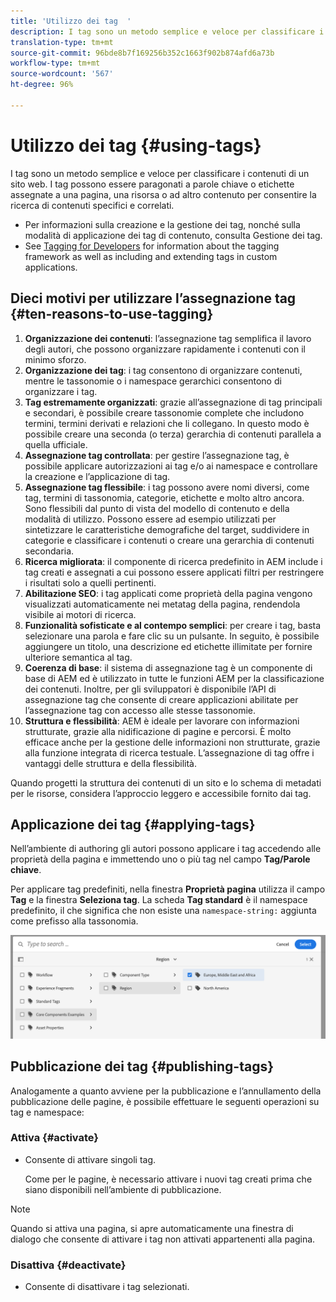 ```yaml
---
title: 'Utilizzo dei tag  '
description: I tag sono un metodo semplice e veloce per classificare i contenuti di un sito web
translation-type: tm+mt
source-git-commit: 96bde8b7f169256b352c1663f902b874afd6a73b
workflow-type: tm+mt
source-wordcount: '567'
ht-degree: 96%

---
```



# Utilizzo dei tag   {#using-tags}

I tag sono un metodo semplice e veloce per classificare i contenuti di un sito web. I tag possono essere paragonati a parole chiave o etichette assegnate a una pagina, una risorsa o ad altro contenuto per consentire la ricerca di contenuti specifici e correlati.

* Per informazioni sulla creazione e la gestione dei tag, nonché sulla modalità di applicazione dei tag di contenuto, consulta Gestione dei tag. <!-- See [Administering Tags](/help/sites-administering/tags.md) for information about creating and managing tags, as well as to which content tags have been applied.-->
* See [Tagging for Developers](/help/implementing/developing/introduction/tagging-framework.md) for information about the tagging framework as well as including and extending tags in custom applications.

## Dieci motivi per utilizzare l’assegnazione tag {#ten-reasons-to-use-tagging}

1. **Organizzazione dei contenuti**: l’assegnazione tag semplifica il lavoro degli autori, che possono organizzare rapidamente i contenuti con il minimo sforzo.
1. **Organizzazione dei tag**: i tag consentono di organizzare contenuti, mentre le tassonomie o i namespace gerarchici consentono di organizzare i tag.
1. **Tag estremamente organizzati**: grazie all’assegnazione di tag principali e secondari, è possibile creare tassonomie complete che includono termini, termini derivati e relazioni che li collegano. In questo modo è possibile creare una seconda (o terza) gerarchia di contenuti parallela a quella ufficiale.
1. **Assegnazione tag controllata**: per gestire l’assegnazione tag, è possibile applicare autorizzazioni ai tag e/o ai namespace e controllare la creazione e l’applicazione di tag.
1. **Assegnazione tag flessibile**: i tag possono avere nomi diversi, come tag, termini di tassonomia, categorie, etichette e molto altro ancora. Sono flessibili dal punto di vista del modello di contenuto e della modalità di utilizzo. Possono essere ad esempio utilizzati per sintetizzare le caratteristiche demografiche del target, suddividere in categorie e classificare i contenuti o creare una gerarchia di contenuti secondaria.
1. **Ricerca migliorata**: il componente di ricerca predefinito in AEM include i tag creati e assegnati a cui possono essere applicati filtri per restringere i risultati solo a quelli pertinenti.
1. **Abilitazione SEO**: i tag applicati come proprietà della pagina vengono visualizzati automaticamente nei metatag della pagina, rendendola visibile ai motori di ricerca.
1. **Funzionalità sofisticate e al contempo semplici**: per creare i tag, basta selezionare una parola e fare clic su un pulsante. In seguito, è possibile aggiungere un titolo, una descrizione ed etichette illimitate per fornire ulteriore semantica al tag.
1. **Coerenza di base**: il sistema di assegnazione tag è un componente di base di AEM ed è utilizzato in tutte le funzioni AEM per la classificazione dei contenuti. Inoltre, per gli sviluppatori è disponibile l’API di assegnazione tag che consente di creare applicazioni abilitate per l’assegnazione tag con accesso alle stesse tassonomie.
1. **Struttura e flessibilità**: AEM è ideale per lavorare con informazioni strutturate, grazie alla nidificazione di pagine e percorsi. È molto efficace anche per la gestione delle informazioni non strutturate, grazie alla funzione integrata di ricerca testuale. L’assegnazione di tag offre i vantaggi delle struttura e della flessibilità.

Quando progetti la struttura dei contenuti di un sito e lo schema di metadati per le risorse, considera l’approccio leggero e accessibile fornito dai tag.

## Applicazione dei tag   {#applying-tags}

Nell’ambiente di authoring gli autori possono applicare i tag accedendo alle proprietà della pagina e immettendo uno o più tag nel campo **Tag/Parole chiave**.

Per applicare tag predefiniti, nella finestra **Proprietà pagina** utilizza il campo **Tag** e la finestra **Seleziona tag**. La scheda **Tag standard** è il namespace predefinito, il che significa che non esiste una `namespace-string:` aggiunta come prefisso alla tassonomia. <!-- To apply [pre-defined tags](/help/sites-administering/tags.md), in the **Page Properties** window use the **Tags** field and the **Select Tags** window.-->

![Selezione di più tag](/help/sites-cloud/authoring/assets/tags-select.png)

## Pubblicazione dei tag {#publishing-tags}

Analogamente a quanto avviene per la pubblicazione e l’annullamento della pubblicazione delle pagine, è possibile effettuare le seguenti operazioni su tag e namespace:

### Attiva {#activate}

* Consente di attivare singoli tag.

   Come per le pagine, è necessario attivare i nuovi tag creati prima che siano disponibili nell’ambiente di pubblicazione.

>[!NOTE]
>
>Quando si attiva una pagina, si apre automaticamente una finestra di dialogo che consente di attivare i tag non attivati appartenenti alla pagina.

### Disattiva {#deactivate}

* Consente di disattivare i tag selezionati.
